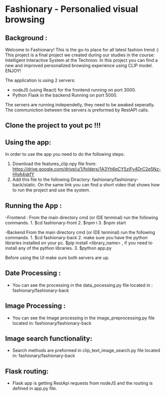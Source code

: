 # Fashionary - Personalied visual browsing

## Background :
Welcome to Fashionary! This is the go-to place for all latest fashion trend :)
This project is a final project we created during our studies in the course:
Intelligent Interactive System at the Technion.
In this project you can find a new and improved personalized browsing experience using CLIP model.
ENJOY!

The application is using 2 servers: 
* nodeJS (using React) for the frontend running on port 3000.
* Python Flask in the backend Running on port 5000.

The servers are running independetly, they need to be awaked seperatly.
The communiction between the servers is preformed by RestAPI calls.

## Clone the project to yout pc !!!

## Using the app:
In order to use the app you need to do the following steps:
1. Download the features_clip.npy file from: <https://drive.google.com/drive/u/1/folders/1A3Yh6eCY5ziFy4DrC2e5Nz-HIyA4skfY>
2. Add this file to the following Diractory: fashionary/fashionary-back/static.
On the same link you can find a short video that shows how to run the project and use the system.

## Running the App :

-Frontend :
From the main directory cmd (or IDE terminal) run the following commands.
    1. $cd fashionary-front
    2. $npm i
    3. $npm start

-Backend
From the main directory cmd (or IDE terminal) run the following commands.
    1. $cd fashionary-back
    2. make sure you have the python libraries installed on your pc.
       $pip install <library_name> , if you need to install any of the python libraries.
    3. $python app.py 

Before using the UI make sure both servers are up.

## Date Processing :
- You can see the processing in the data_pocessing.py file located in :
  fashionary/fashionary-back

## Image Processing :
- You can see the Image processing in the image_preprocessing.py file located in:
  fashionary/fashionary-back

## Image search functionality:
- Search methods are preformed in clip_text_image_search.py file located in:
  fashionary/fashionary-back

## Flask routing:
- Flask app is getting RestApi requests from nodeJS and the routing is defined in app.py file.
